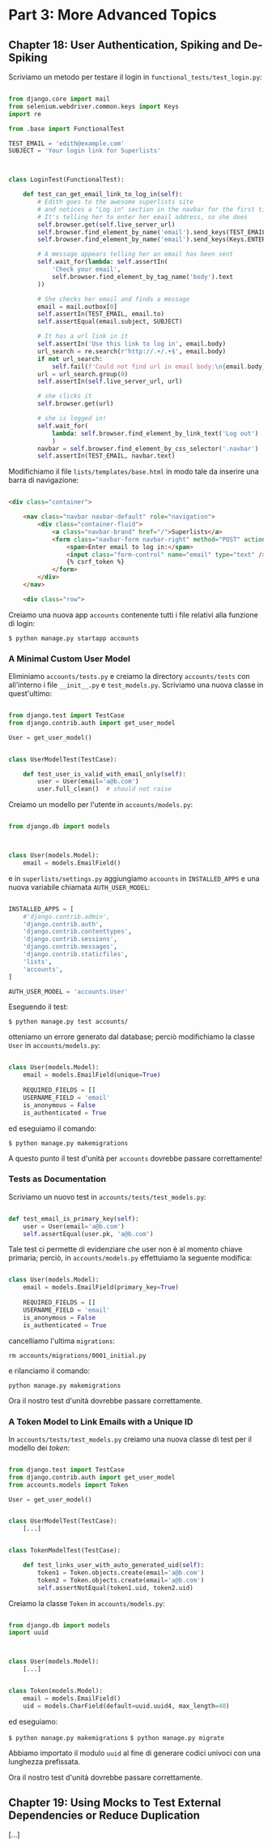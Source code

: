 # Part 3: More Advanced Topics

## Chapter 18: User Authentication, Spiking and De-Spiking

Scriviamo un metodo per testare il login in `functional_tests/test_login.py`:

```py

from django.core import mail
from selenium.webdriver.common.keys import Keys
import re

from .base import FunctionalTest

TEST_EMAIL = 'edith@example.com'
SUBJECT = 'Your login link for Superlists'



class LoginTest(FunctionalTest):

	def test_can_get_email_link_to_log_in(self):
		# Edith goes to the awesome superlists site
		# and notices a "Log in" section in the navbar for the first time
		# It's telling her to enter her email address, so she does
		self.browser.get(self.live_server_url)
		self.browser.find_element_by_name('email').send_keys(TEST_EMAIL)
		self.browser.find_element_by_name('email').send_keys(Keys.ENTER)

		# A message appears telling her an email has been sent
		self.wait_for(lambda: self.assertIn(
			'Check your email',
			self.browser.find_element_by_tag_name('body').text
		))

		# She checks her email and finds a message
		email = mail.outbox[0]  
		self.assertIn(TEST_EMAIL, email.to)
		self.assertEqual(email.subject, SUBJECT)

		# It has a url link in it
		self.assertIn('Use this link to log in', email.body)
		url_search = re.search(r'http://.+/.+$', email.body)
		if not url_search:
			self.fail(f'Could not find url in email body:\n{email.body}')
		url = url_search.group(0)
		self.assertIn(self.live_server_url, url)

		# she clicks it
		self.browser.get(url)

		# she is logged in!
		self.wait_for(
			lambda: self.browser.find_element_by_link_text('Log out')
        	)
		navbar = self.browser.find_element_by_css_selector('.navbar')
		self.assertIn(TEST_EMAIL, navbar.text)

```

Modifichiamo il file `lists/templates/base.html` in modo tale da inserire una barra di navigazione:

```html

<div class="container">

    <nav class="navbar navbar-default" role="navigation">
        <div class="container-fluid">
            <a class="navbar-brand" href="/">Superlists</a>
            <form class="navbar-form navbar-right" method="POST" action="#">
                <span>Enter email to log in:</span>
                <input class="form-control" name="email" type="text" />
                {% csrf_token %}
            </form>
        </div>
    </nav>

    <div class="row">

```

Creiamo una nuova app `accounts` contenente tutti i file relativi alla funzione di login:

`$ python manage.py startapp accounts`


### A Minimal Custom User Model

Eliminiamo `accounts/tests.py` e creiamo la directory `accounts/tests` con all'interno i file `__init__.py` e `test_models.py`. Scriviamo una nuova classe in quest'ultimo:

```py

from django.test import TestCase
from django.contrib.auth import get_user_model

User = get_user_model()


class UserModelTest(TestCase):

	def test_user_is_valid_with_email_only(self):
		user = User(email='a@b.com')
		user.full_clean()  # should not raise


```

Creiamo un modello per l'utente in `accounts/models.py`:

```py

from django.db import models



class User(models.Model):
	email = models.EmailField()

```

e in `superlists/settings.py` aggiungiamo `accounts` in `INSTALLED_APPS` e una nuova variabile chiamata `AUTH_USER_MODEL`:

```py

INSTALLED_APPS = [
    #'django.contrib.admin',
    'django.contrib.auth',
    'django.contrib.contenttypes',
    'django.contrib.sessions',
    'django.contrib.messages',
    'django.contrib.staticfiles',
    'lists',
    'accounts',
]

AUTH_USER_MODEL = 'accounts.User'

```

Eseguendo il test:

`$ python manage.py test accounts/`

otteniamo un errore generato dal database; perciò modifichiamo la classe `User` in `accounts/models.py`:

```py

class User(models.Model):
	email = models.EmailField(unique=True)
	
	REQUIRED_FIELDS = []
	USERNAME_FIELD = 'email'
	is_anonymous = False
	is_authenticated = True

```

ed eseguiamo il comando:

`$ python manage.py makemigrations`

A questo punto il test d'unità per `accounts` dovrebbe passare correttamente!


### Tests as Documentation

Scriviamo un nuovo test in `accounts/tests/test_models.py`:

```py

def test_email_is_primary_key(self):
	user = User(email='a@b.com')
	self.assertEqual(user.pk, 'a@b.com')

```

Tale test ci permette di evidenziare che user non è al momento chiave primaria; perciò, in `accounts/models.py` effettuiamo la seguente modifica:

```py

class User(models.Model):
	email = models.EmailField(primary_key=True)
	
	REQUIRED_FIELDS = []
	USERNAME_FIELD = 'email'
	is_anonymous = False
	is_authenticated = True

```

cancelliamo l'ultima `migrations`:

`rm accounts/migrations/0001_initial.py`

e rilanciamo il comando:

`python manage.py makemigrations`

Ora il nostro test d'unità dovrebbe passare correttamente.


### A Token Model to Link Emails with a Unique ID

In `accounts/tests/test_models.py` creiamo una nuova classe di test per il modello dei _token_:

```py

from django.test import TestCase
from django.contrib.auth import get_user_model
from accounts.models import Token

User = get_user_model()


class UserModelTest(TestCase):
	[...]


class TokenModelTest(TestCase):

	def test_links_user_with_auto_generated_uid(self):
		token1 = Token.objects.create(email='a@b.com')
		token2 = Token.objects.create(email='a@b.com')
		self.assertNotEqual(token1.uid, token2.uid)

```

Creiamo la classe `Token` in `accounts/models.py`:

```py

from django.db import models
import uuid



class User(models.Model):
	[...]


class Token(models.Model):
	email = models.EmailField()
	uid = models.CharField(default=uuid.uuid4, max_length=40)

```

ed eseguiamo:

`$ python manage.py makemigrations`
`$ python manage.py migrate`

Abbiamo importato il modulo `uuid` al fine di generare codici univoci con una lunghezza prefissata.

Ora il nostro test d'unità dovrebbe passare correttamente.



## Chapter 19: Using Mocks to Test External Dependencies or Reduce Duplication

[...]
